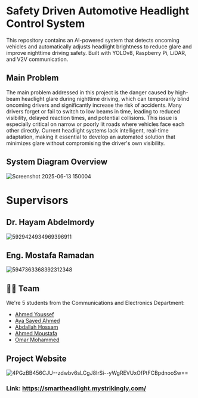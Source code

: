 # Safety Driven Automotive Headlight Control System 

This repository contains an AI-powered system that detects oncoming vehicles and automatically adjusts headlight brightness to reduce glare and improve nighttime driving safety. Built with YOLOv8, Raspberry Pi, LiDAR, and V2V communication.

## Main Problem
The main problem addressed in this project is the danger caused by high-beam headlight glare during nighttime driving, which can temporarily blind oncoming drivers and significantly increase the risk of accidents. Many drivers forget or fail to switch to low beams in time, leading to reduced visibility, delayed reaction times, and potential collisions. This issue is especially critical on narrow or poorly lit roads where vehicles face each other directly. Current headlight systems lack intelligent, real-time adaptation, making it essential to develop an automated solution that minimizes glare without compromising the driver's own visibility.

## System Diagram Overview
![Screenshot 2025-06-13 150004](https://github.com/user-attachments/assets/0919a30a-c196-4204-93bc-df5d7f4ef337)


# Supervisors 
## Dr. Hayam Abdelmordy
![5929424934969396911](https://github.com/user-attachments/assets/d6d7c164-1483-465a-8ad7-e62244c8b5c2)

## Eng. Mostafa Ramadan 
![5947363368392312348](https://github.com/user-attachments/assets/93be389d-415a-430b-b1d9-0bda2edacffc)


## 🙋‍♂️ Team
We're 5 students from the Communications and Electronics Department:

- [Ahmed Youssef](https://github.com/ahmedyoussef11) 
- [Aya Sayed Ahmed](https://github.com/ayaahmed31) 
- [Abdallah Hossam](https://github.com/AbdallahHossamRamzy)  
- [Ahmed Moustafa](https://github.com/Ahmedelkbany) 
- [Omar Mohammed](https://github.com/Omar-Mo7ammed) 

## Project Website
![4PGzBB456CJU--zdwbv6sLCgJ8IrSi--yWgREVUxOfPtFCBpdnooSw==](https://github.com/user-attachments/assets/450497c8-2434-4832-af36-16a5994f90fc)
### Link: https://smartheadlight.mystrikingly.com/

